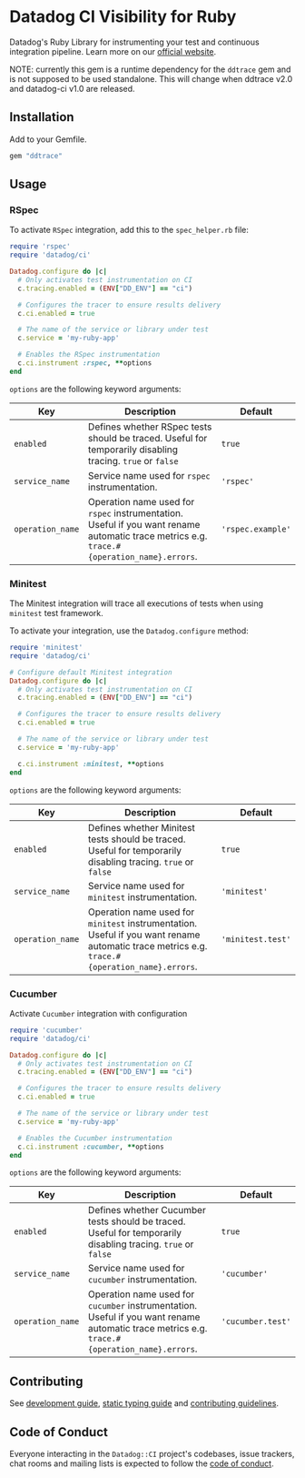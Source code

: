 # Datadog CI Visibility for Ruby

Datadog's Ruby Library for instrumenting your test and continuous integration pipeline.
Learn more on our [official website](https://docs.datadoghq.com/continuous_integration/tests/ruby/?tab=azurepipelines).

NOTE: currently this gem is a runtime dependency for the `ddtrace` gem and is not supposed to be used standalone. This will
change when ddtrace v2.0 and datadog-ci v1.0 are released.

## Installation

Add to your Gemfile.

```ruby
gem "ddtrace"
```

## Usage

### RSpec

To activate `RSpec` integration, add this to the `spec_helper.rb` file:

```ruby
require 'rspec'
require 'datadog/ci'

Datadog.configure do |c|
  # Only activates test instrumentation on CI
  c.tracing.enabled = (ENV["DD_ENV"] == "ci")

  # Configures the tracer to ensure results delivery
  c.ci.enabled = true

  # The name of the service or library under test
  c.service = 'my-ruby-app'

  # Enables the RSpec instrumentation
  c.ci.instrument :rspec, **options
end

```

`options` are the following keyword arguments:

| Key | Description | Default |
| --- | ----------- | ------- |
| `enabled` | Defines whether RSpec tests should be traced. Useful for temporarily disabling tracing. `true` or `false` | `true` |
| `service_name` | Service name used for `rspec` instrumentation. | `'rspec'` |
| `operation_name` | Operation name used for `rspec` instrumentation. Useful if you want rename automatic trace metrics e.g. `trace.#{operation_name}.errors`. | `'rspec.example'` |

### Minitest

The Minitest integration will trace all executions of tests when using `minitest` test framework.

To activate your integration, use the `Datadog.configure` method:

```ruby
require 'minitest'
require 'datadog/ci'

# Configure default Minitest integration
Datadog.configure do |c|
  # Only activates test instrumentation on CI
  c.tracing.enabled = (ENV["DD_ENV"] == "ci")

  # Configures the tracer to ensure results delivery
  c.ci.enabled = true

  # The name of the service or library under test
  c.service = 'my-ruby-app'

  c.ci.instrument :minitest, **options
end
```

`options` are the following keyword arguments:

| Key | Description | Default |
| --- | ----------- | ------- |
| `enabled` | Defines whether Minitest tests should be traced. Useful for temporarily disabling tracing. `true` or `false` | `true` |
| `service_name` | Service name used for `minitest` instrumentation. | `'minitest'` |
| `operation_name` | Operation name used for `minitest` instrumentation. Useful if you want rename automatic trace metrics e.g. `trace.#{operation_name}.errors`. | `'minitest.test'` |

### Cucumber

Activate `Cucumber` integration with configuration

```ruby
require 'cucumber'
require 'datadog/ci'

Datadog.configure do |c|
  # Only activates test instrumentation on CI
  c.tracing.enabled = (ENV["DD_ENV"] == "ci")

  # Configures the tracer to ensure results delivery
  c.ci.enabled = true

  # The name of the service or library under test
  c.service = 'my-ruby-app'

  # Enables the Cucumber instrumentation
  c.ci.instrument :cucumber, **options
end
```

`options` are the following keyword arguments:

| Key | Description | Default |
| --- | ----------- | ------- |
| `enabled` | Defines whether Cucumber tests should be traced. Useful for temporarily disabling tracing. `true` or `false` | `true` |
| `service_name` | Service name used for `cucumber` instrumentation. | `'cucumber'` |
| `operation_name` | Operation name used for `cucumber` instrumentation. Useful if you want rename automatic trace metrics e.g. `trace.#{operation_name}.errors`. | `'cucumber.test'` |

## Contributing

See [development guide](/docs/DevelopmentGuide.md), [static typing guide](docs/StaticTypingGuide.md) and [contributing guidelines](/CONTRIBUTING.md).

## Code of Conduct

Everyone interacting in the `Datadog::CI` project's codebases, issue trackers, chat rooms and mailing lists is expected to follow the [code of conduct](/CODE_OF_CONDUCT.md).

